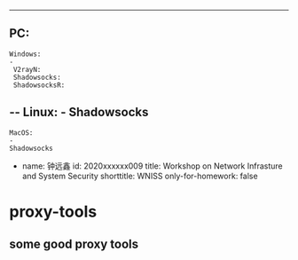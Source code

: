 ---
PC:
  --
    Windows:
    -
     V2rayN: 
     Shadowsocks: 
     ShadowsocksR: 
  --
    Linux: 
    -
     Shadowsocks
  --
    MacOS: 
    -
    Shadowsocks
  -
    name: 钟远鑫
    id: 2020xxxxxx009
title: Workshop on Network Infrasture and System Security
shorttitle: WNISS
only-for-homework: false
# proxy-tools
## some good proxy tools
